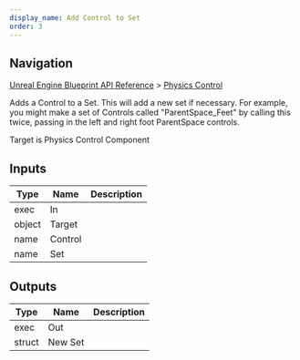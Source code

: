```yaml
---
display_name: Add Control to Set
order: 3
---
```

## Navigation

[Unreal Engine Blueprint API Reference](https://dev.epicgames.com/documentation/en-us/unreal-engine/BlueprintAPI) > [Physics Control](https://dev.epicgames.com/documentation/en-us/unreal-engine/BlueprintAPI/PhysicsControl)

Adds a Control to a Set. This will add a new set if necessary. For example, you might
make a set of Controls called "ParentSpace_Feet" by calling this twice, passing in the left and right
foot ParentSpace controls.

Target is Physics Control Component

## Inputs

| Type | Name | Description |
| --- | --- | --- |
| exec | In |  |
| object | Target |  |
| name | Control |  |
| name | Set |  |

## Outputs

| Type | Name | Description |
| --- | --- | --- |
| exec | Out |  |
| struct | New Set |  |

